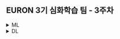 ## EURON 3기 심화학습 팀 - 3주차

<details>
<summary>ML</summary>
<div markdown="1">       

<br />  
  
| 주차 | 내용         | 발표자                       | 발표자료 |
| ---- | ------------ | ---------------------------- | -------- |
| 3    | 교재 5장 | 박지운, 오연재, 최하경 | [📚]()    |

  
## Assignment

### 📍 예습과제

1. 딥러닝 파이토치 교과서 5장을 공부하고 assignment 레포에 제출 

### 📍 복습과제

1. 딥러닝 파이토치 교과서 4장 코드 필사

2. (선택) 코드구현 

* 궁금한 사항/공유하면 좋을 추가 자료 등 복습한 내용은 2주차 세션 발표 이후 10분동안, 랜덤으로 한 명을 뽑아 발표를 진행 할 예정입니다. 

  
</div>
</details>



<details>
<summary>DL</summary>
<div markdown="1">       

<br />  
  
| 주차 | 내용         | 발표자                       | 발표자료 |
| ---- | ------------ | ---------------------------- | -------- |
| 4   | Node Embeddings | 최예은, 이은빈  | [📚]()    |

  
## Assignment

### 📍 예습과제

1. cs224w 3강을 공부하고 "세션 시작전 10분동안" 랜덤으로 예습한 내용을 공유

### 📍 복습과제

1. [cs224w 과제1](https://colab.research.google.com/drive/16tqEHKOLUgYvXKx1V3blfYGpQb1_09MG?usp=sharing) 
2. [cs224w 과제2](https://colab.research.google.com/drive/1p2s0on6nibUYhJnONBWEAwpBlue37Tcc?usp=sharing) 


* cs224w 홈페이지의 colab 0, colab1 에 해당하는 파일을 과제로 필사/빈 코드 부분 채워넣기를 해오시면 됩니다. 코드 부분을 직접 채워 넣는 부분은 구글링을 통해 최대한 해결해보시고, 모르는 부분은 함께 고민하며 채워가면 되니, 부담 갖지 않고, 각 문제마다 요구하는 포인트만 짚어오셔도 괜찮습니다. 


  
</div>
</details>
